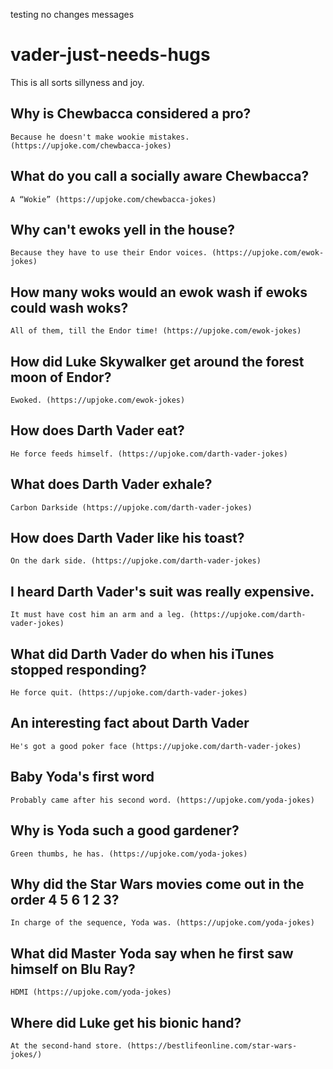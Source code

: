 testing no changes messages

# vader-just-needs-hugs

This is all sorts sillyness and joy.

## Why is Chewbacca considered a pro?
    Because he doesn't make wookie mistakes. (https://upjoke.com/chewbacca-jokes)

## What do you call a socially aware Chewbacca?
    A “Wokie” (https://upjoke.com/chewbacca-jokes)

## Why can't ewoks yell in the house?
    Because they have to use their Endor voices. (https://upjoke.com/ewok-jokes)
    
## How many woks would an ewok wash if ewoks could wash woks?
    All of them, till the Endor time! (https://upjoke.com/ewok-jokes)

## How did Luke Skywalker get around the forest moon of Endor?
    Ewoked. (https://upjoke.com/ewok-jokes)

## How does Darth Vader eat?
    He force feeds himself. (https://upjoke.com/darth-vader-jokes)
    
## What does Darth Vader exhale?
    Carbon Darkside (https://upjoke.com/darth-vader-jokes)

## How does Darth Vader like his toast?
    On the dark side. (https://upjoke.com/darth-vader-jokes)
    
## I heard Darth Vader's suit was really expensive.
    It must have cost him an arm and a leg. (https://upjoke.com/darth-vader-jokes)
    
## What did Darth Vader do when his iTunes stopped responding?
    He force quit. (https://upjoke.com/darth-vader-jokes)
    
## An interesting fact about Darth Vader
    He's got a good poker face (https://upjoke.com/darth-vader-jokes)
    
## Baby Yoda's first word
    Probably came after his second word. (https://upjoke.com/yoda-jokes)
    
## Why is Yoda such a good gardener?
    Green thumbs, he has. (https://upjoke.com/yoda-jokes)
    
## Why did the Star Wars movies come out in the order 4 5 6 1 2 3?
    In charge of the sequence, Yoda was. (https://upjoke.com/yoda-jokes)
    
## What did Master Yoda say when he first saw himself on Blu Ray?
    HDMI (https://upjoke.com/yoda-jokes)
    
## Where did Luke get his bionic hand?
    At the second-hand store. (https://bestlifeonline.com/star-wars-jokes/)
